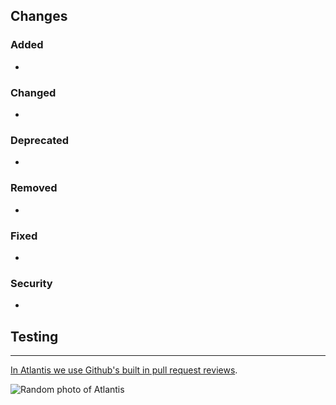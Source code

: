 <!--
  Be sure to follow https://www.conventionalcommits.org for your Pull Request title.
  Full list of types:
    https://github.com/commitizen/conventional-commit-types/blob/master/index.json

  eg.
    fix(pencil): stop graphite breaking when too much pressure applied — Patch Release
    feat(pencil): add 'graphiteWidth' option — (Minor) Feature Release
    feat(pencil): BREAKING CHANGE: remove graphiteWidth option — (Major) Breaking Release
-->

## Changes

<!-- https://keepachangelog.com/en/1.0.0/ -->

### Added

- <!-- new features -->

### Changed

- <!-- changes in existing functionality -->

### Deprecated

- <!-- soon-to-be removed features -->

### Removed

- <!-- now removed features -->

### Fixed

- <!-- for any bug fixes -->

### Security

- <!-- in case of vulnerabilities -->

## Testing

<!-- How to test your changes. -->

---

[In Atlantis we use Github's built in pull request reviews](https://help.github.com/en/articles/about-pull-request-reviews).

![Random photo of Atlantis](https://loremflickr.com/672/400/atlantis)
